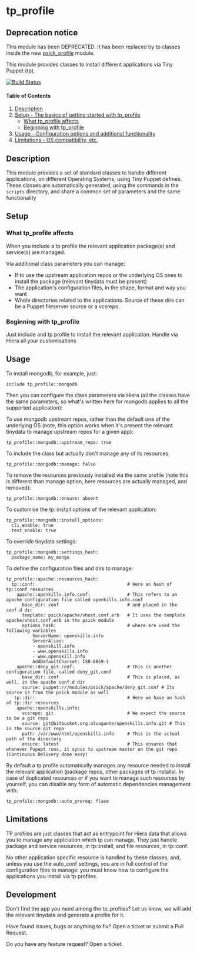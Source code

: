 # tp_profile

## Deprecation notice
This module has been DEPRECATED. It has been replaced by tp classes inside the new [psick_profile](htpps://github.com/example42/puppet-psick_profile) module.


This module provides classes to install different applications via Tiny Puppet (tp).

[![Build Status](https://travis-ci.org/example42/puppet-tp_profile.svg?branch=master)](https://travis-ci.org/example42/puppet-tp_profile)

#### Table of Contents

1. [Description](#description)
2. [Setup - The basics of getting started with tp_profile](#setup)
    * [What tp_profile affects](#what-tp_profile-affects)
    * [Beginning with tp_profile](#beginning-with-tp_profile)
3. [Usage - Configuration options and additional functionality](#usage)
4. [Limitations - OS compatibility, etc.](#limitations)

## Description

This module provides a set of standard classes to handle different applications, on different Operating Systems, using Tiny Puppet defines. These classes are automatically generated, using the commands in the `scripts` directory, and share a common set of parameters and the same functionality

## Setup

### What tp_profile affects 

When you include a tp profile the relevant application package(s) and service(s) are managed.

Via additional class parameters you can manage:
- If to use the upstream application repos or the underlying OS ones to install the package (relevant tinydata must be present)
- The application's configuration files, in the shape, format and way you want
- Whole directories related to the applications. Source of these dirs can be a Puppet fileserver source or a vcsrepo.

### Beginning with tp_profile

Just include and tp profile to install the relevant application. Handle via Hiera all your customisations

## Usage

To install mongodb, for example, just:

    include tp_profile::mongodb

Then you can configure the class parameters via Hiera (all the classes have the same parameters, so what's written here for mongodb applies to all the supported application):

To use mongodb upstream repos, rather than the default one of the underlying OS (note, this option works when it's present the relevant tinydata to manage upstream repos for a given app):

    tp_profile::mongodb::upstream_repo: true

To include the class but actually don't manage any of its resources:

    tp_profile::mongodb::manage: false

To remove the resources previously installed via the same profile (note this is different than manage option, here resources are actually managed, and removed):

    tp_profile::mongodb::ensure: absent

To customise the tp::install options of the relevant application:

    tp_profile::mongodb::install_options:
      cli_enable: true
      test_enable: true

To override tinydata settings:

    tp_profile::mongodb::settings_hash:
      package_name: my_mongo

To define the configuration files and dirs to manage:

    tp_profile::apache::resources_hash:
      tp::conf:                                   # Here an hash of tp::conf resources
        apache::openkills.info.conf:              # This refers to an apache configuration file called openkills.info.conf
          base_dir: conf                          # and placed in the conf.d dir
          template: psick/apache/vhost.conf.erb   # It uses the template apache/vhost.conf.erb in the psick module
          options_hash:                           # where are used the following variables
              ServerName: openskills.info
              ServerAlias:
              - openskill.info
              - www.openskills.info
              - www.openskill.info
              AddDefaultCharset: ISO-8859-1
        apache::deny_git.conf:                    # This is another configuration file, called deny_git.conf
          base_dir: conf                          # This is placed, as well, in the apache conf.d dir
          source: puppet:///modules/psick/apache/deny_git.conf # Its source is from the psick module as well
       tp::dir:                                   # Here we have an hash of tp::dir resources
        apache::openskills.info:                  
          vcsrepo: git                            # We expect the source to be a git repo
          source: git@bitbucket.org:alvagante/openskills.info.git # This is the source git repo
          path: /var/www/html/openskills.info     # This is the actual path of the directory
          ensure: latest                          # This ensures that  whenever Pupept runs, it syncs to upstream master on the git repo (Continuous Delivery done easy)

By default a tp profile automatically manages any resource needed to install the relevant application (package repos, other packages of tp installs). In case of duplicated resources or if you want to manage such resources by yourself, you can disable any form of automatic dependencies management with:

    tp_profile::mongodb::auto_prereq: flase

## Limitations

TP profiles are just classes that act as entrypoint for Hiera data that allows you to manage any applciation which tp can manage. They just handle package and service resources, in tp::install, and file resources, in tp::conf.

No other application specific resource is handled by these classes, and, unless you use the auto_conf settings, you are in full control of the configuration files to manage: you must know how to configure the applications you install via tp profiles.

## Development

Don't find the app you need among the tp_profiles? Let us know, we will add the relevant tinydata and generate a profile for it.

Have found issues, bugs or anything to fix? Open a ticket or submit a Pull Request.

Do you have any feature request? Open a ticket.
